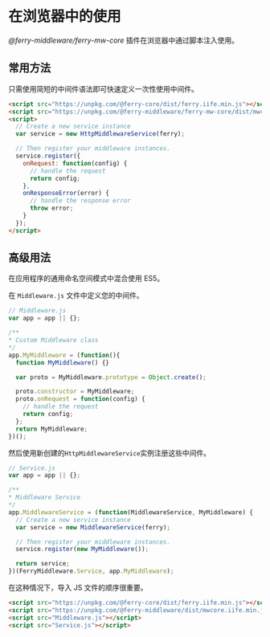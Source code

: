 # 在浏览器中的使用

_@ferry-middleware/ferry-mw-core_ 插件在浏览器中通过脚本注入使用。

## 常用方法

只需使用简短的中间件语法即可快速定义一次性使用中间件。

```html
<script src="https://unpkg.com/@ferry-core/dist/ferry.iife.min.js"></script>
<script src="https://unpkg.com/@ferry-middleware/ferry-mw-core/dist/mwcore.iife.min.js"></script>
<script>
  // Create a new service instance
  var service = new HttpMiddlewareService(ferry);

  // Then register your middleware instances.
  service.register({
    onRequest: function(config) {
      // handle the request
      return config;
    },
    onResponseError(error) {
      // handle the response error
      throw error;
    }
  });
</script>
```


## 高级用法

在应用程序的通用命名空间模式中混合使用 ES5。

在 `Middleware.js` 文件中定义您的中间件。

```javascript
// Middleware.js
var app = app || {};

/**
* Custom Middleware class
*/
app.MyMiddleware = (function(){
  function MyMiddleware() {}

  var proto = MyMiddleware.prototype = Object.create();

  proto.constructor = MyMiddleware;
  proto.onRequest = function(config) {
    // handle the request
    return config;
  };
  return MyMiddleware;
})();
```

然后使用新创建的`HttpMiddlewareService`实例注册这些中间件。

```javascript
// Service.js
var app = app || {};

/**
* Middleware Service
*/
app.MiddlewareService = (function(MiddlewareService, MyMiddleware) {
  // Create a new service instance
  var service = new MiddlewareService(ferry);

  // Then register your middleware instances.
  service.register(new MyMiddleware());

  return service;
})(FerryMiddleware.Service, app.MyMiddleware);
```

在这种情况下，导入 JS 文件的顺序很重要。

```html
<script src="https://unpkg.com/@ferry-core/dist/ferry.iife.min.js"></script>
<script src="https://unpkg.com/@ferry-middleware/dist/mwcore.iife.min.js"></script>
<script src="Middleware.js"></script>
<script src="Service.js"></script>
```

